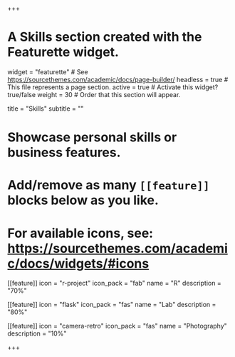 +++
# A Skills section created with the Featurette widget.
widget = "featurette"  # See https://sourcethemes.com/academic/docs/page-builder/
headless = true  # This file represents a page section.
active = true  # Activate this widget? true/false
weight = 30  # Order that this section will appear.

title = "Skills"
subtitle = ""

# Showcase personal skills or business features.
# 
# Add/remove as many `[[feature]]` blocks below as you like.
# 
# For available icons, see: https://sourcethemes.com/academic/docs/widgets/#icons

[[feature]]
  icon = "r-project"
  icon_pack = "fab"
  name = "R"
  description = "70%"
  
[[feature]]
  icon = "flask"
  icon_pack = "fas"
  name = "Lab"
  description = "80%"  
  
[[feature]]
  icon = "camera-retro"
  icon_pack = "fas"
  name = "Photography"
  description = "10%"

+++
